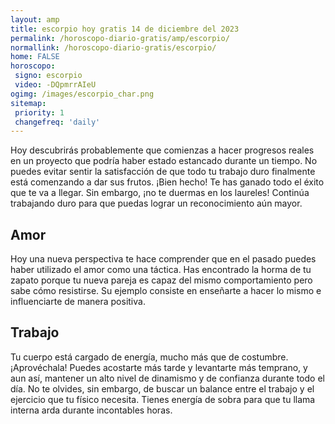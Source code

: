 ```yaml
---
layout: amp
title: escorpio hoy gratis 14 de diciembre del 2023 
permalink: /horoscopo-diario-gratis/amp/escorpio/
normallink: /horoscopo-diario-gratis/escorpio/
home: FALSE
horoscopo:
 signo: escorpio
 video: -DQpmrrAIeU
ogimg: /images/escorpio_char.png
sitemap:
 priority: 1
 changefreq: 'daily'
---
```



Hoy descubrirás probablemente que comienzas a hacer progresos reales en un proyecto que podría haber estado estancado durante un tiempo. No puedes evitar sentir la satisfacción de que todo tu trabajo duro finalmente está comenzando a dar sus frutos. ¡Bien hecho! Te has ganado todo el éxito que te va a llegar. Sin embargo, ¡no te duermas en los laureles! Continúa trabajando duro para que puedas lograr un reconocimiento aún mayor.

## Amor

Hoy una nueva perspectiva te hace comprender que en el pasado puedes haber utilizado el amor como una táctica. Has encontrado la horma de tu zapato porque tu nueva pareja es capaz del mismo comportamiento pero sabe cómo resistirse. Su ejemplo consiste en enseñarte a hacer lo mismo e influenciarte de manera positiva.

## Trabajo

Tu cuerpo está cargado de energía, mucho más que de costumbre. ¡Aprovéchala! Puedes acostarte más tarde y levantarte más temprano, y aun así, mantener un alto nivel de dinamismo y de confianza durante todo el día. No te olvides, sin embargo, de buscar un balance entre el trabajo y el ejercicio que tu físico necesita. Tienes energía de sobra para que tu llama interna arda durante incontables horas.
